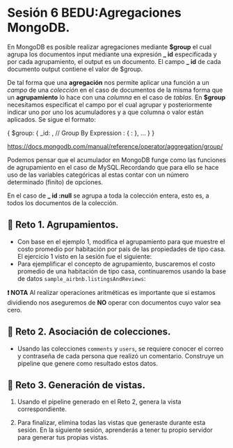 # Sesión 6 BEDU:Agregaciones MongoDB.
En MongoDB es posible realizar agregaciones mediante **$group** el cual agrupa los documentos input mediante una expresión **_ id** especificada y por cada agrupamiento, el output es un documento. El campo **_ id** de cada documento output contiene el valor de $group. 

De tal forma que una **agregación** nos permite aplicar una función a un *campo* de una *colección* en el caso de documentos de la misma forma que un **agrupamiento** lo hace con una *columna* en el caso de *tablas*. En **$group** necesitamos especificat el campo por el cual agrupar y posteriormente indicar uno por uno los acumuladores y a que columna o valor están aplicados. Se sigue el formato:

{
  $group:
    {
      _id: <expression>, // Group By Expression
      <field1>: { <accumulator1> : <expression1> },
      ...
    }
 }
        
https://docs.mongodb.com/manual/reference/operator/aggregation/group/
        
Podemos pensar que el acumulador en MongoDB funge como las funciones de agrupamiento en el caso de MySQL.Recordando que para ello se hace uso de las variables categóricas al estas contar con un número determinado (finito) de opciones.

En el caso de **_ id :null** se agrupa a toda la colección entera, esto es, a todos los documentos de la colección.


## :pushpin: Reto 1. Agrupamientos. 
- Con base en el ejemplo 1, modifica el agrupamiento para que muestre el costo promedio por habitación por país de las propiedades de tipo casa. El ejercicio 1 visto en la sesión fue el siguiente: 
- Para ejemplificar el concepto de agrupamiento, buscaremos el costo promedio de una habitación de tipo casa, continuaremos usando la base de datos `sample_airbnb.listingsAndReviews`:

**:exclamation: NOTA** Al realizar operaciones aritméticas es importante que si estamos dividiendo nos aseguremos de **NO** operar con documentos cuyo valor sea cero.  

## :pushpin: Reto 2. Asociación de colecciones.
- Usando las colecciones `comments` y `users`, se requiere conocer el correo y contraseña de cada persona que realizó un comentario. Construye un pipeline que genere como resultado estos datos.

## :pushpin: Reto 3. Generación de vistas.
1. Usando el pipeline generado en el Reto 2, genera la vista correspondiente.

2. Para finalizar, elimina todas las vistas que generaste durante esta sesión. En la siguiente sesión, aprenderás a tener tu propio servidor para generar tus propias vistas. 
